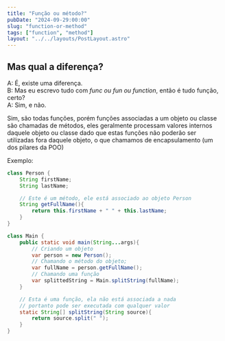 ```yaml
---
title: "Função ou método?"
pubDate: "2024-09-29:00:00"
slug: "function-or-method"
tags: ["function", "method"]
layout: "../../layouts/PostLayout.astro"
---
```


## Mas qual a diferença?

A: É, existe uma diferença.<br>
B: Mas eu escrevo tudo com *func ou fun ou function*, então é tudo função, certo?<br>
A: Sim, e não.<br>

Sim, são todas funções, porém funções associadas a um objeto ou classe são chamadas de métodos, eles geralmente processam valores internos daquele objeto ou classe dado que estas funções não poderão ser utilizadas fora daquele objeto, o que chamamos de encapsulamento (um dos pilares da POO)

Exemplo:

``` java
class Person {
    String firstName;
    String lastName;

    // Este é um método, ele está associado ao objeto Person
    String getFullName(){
        return this.firstName + " " + this.lastName;
    }
}

class Main {
    public static void main(String...args){
        // Criando um objeto
        var person = new Person();
        // Chamando o método do objeto;
        var fullName = person.getFullName();
        // Chamando uma função
        var splittedString = Main.splitString(fullName);
    }

    // Esta é uma função, ela não está associada a nada
    // portanto pode ser executada com qualquer valor
    static String[] splitString(String source){
        return source.split(" ");
    }
}
```
